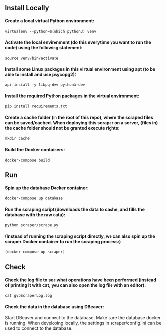 <!--####################################################################################
# This file creates the markdown documentation for the GVB scraper repository.         #
#                                                                                      #
# Created by Thomas Jongstra 2019 - for the Municipality of Amsterdam                  #
#####################################################################################-->

## Install Locally

#### Create a local virtual Python environment:
	virtualenv --python=$(which python3) venv

#### Activate the local environment (do this everytime you want to run the code) using the following statement:
	source venv/bin/activate

#### Install some Linux packages in this virtual environment using apt (to be able to install and use psycopg2):
    apt install -y libpq-dev python3-dev

#### Install the required Python packages in the virtual environment:
	pip install requirements.txt

#### Create a cache folder (in the root of this repo), where the scraped files can be saved/cached. When deploying this scraper on a server, (files in) the cache folder should not be granted execute rights:
    mkdir cache

#### Build the Docker containers:
    docker-compose build



## Run

#### Spin up the database Docker container:
	docker-compose up database

#### Run the scraping script (downloads the data to cache, and fills the database with the raw data):
    python scraper/scrape.py

#### (Instead of running the scraping script directly, we can also spin up the scraper Docker container to run the scraping process:)
    (docker-compose up scraper)


## Check

#### Check the log file to see what operations have been performed (instead of printing it with cat, you can also open the log file with an editor):
    cat gvbScraperLog.log

#### Check the data in the database using DBeaver:
Start DBeaver and connect to the database. Make sure the database docker is running. When developing locally, the settings in scraper/config.ini can be used to connect to the database.